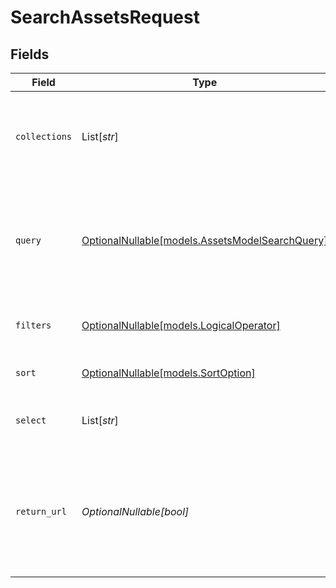 # SearchAssetsRequest


## Fields

| Field                                                                                            | Type                                                                                             | Required                                                                                         | Description                                                                                      | Example                                                                                          |
| ------------------------------------------------------------------------------------------------ | ------------------------------------------------------------------------------------------------ | ------------------------------------------------------------------------------------------------ | ------------------------------------------------------------------------------------------------ | ------------------------------------------------------------------------------------------------ |
| `collections`                                                                                    | List[*str*]                                                                                      | :heavy_check_mark:                                                                               | List of Collection IDs or Names to search within, required                                       | [<br/>"col_123",<br/>"my_collection"<br/>]                                                       |
| `query`                                                                                          | [OptionalNullable[models.AssetsModelSearchQuery]](../models/assetsmodelsearchquery.md)           | :heavy_minus_sign:                                                                               | Structured query object specifying which fields to search in and what to search for              |                                                                                                  |
| `filters`                                                                                        | [OptionalNullable[models.LogicalOperator]](../models/logicaloperator.md)                         | :heavy_minus_sign:                                                                               | Complex nested query filters                                                                     |                                                                                                  |
| `sort`                                                                                           | [OptionalNullable[models.SortOption]](../models/sortoption.md)                                   | :heavy_minus_sign:                                                                               | List of fields to sort by                                                                        |                                                                                                  |
| `select`                                                                                         | List[*str*]                                                                                      | :heavy_minus_sign:                                                                               | List of fields to return in results                                                              |                                                                                                  |
| `return_url`                                                                                     | *OptionalNullable[bool]*                                                                         | :heavy_minus_sign:                                                                               | Return the presigned URL for the asset and preview asset, this will introduce additional latency | true                                                                                             |